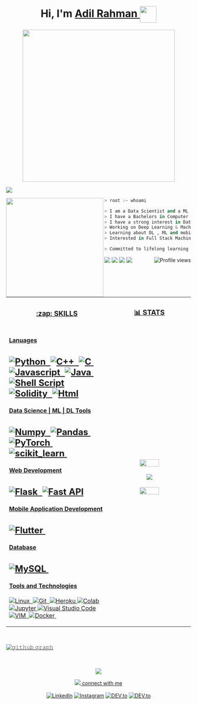 <h1 align="center">
Hi, I'm <a href="https://github.com/adilrahman"> Adil Rahman </a>
 <img align="center" src = "https://media2.giphy.com/media/QssGEmpkyEOhBCb7e1/giphy.gif?cid=ecf05e47a0n3gi1bfqntqmob8g9aid1oyj2wr3ds3mg700bl&rid=giphy.gif" width = 45px>  </a> <br/>
</h1>


<!-- <img src="https://gpvc.arturio.dev/adilrahman" alt="Profile views" align='right'/> <a href="https://github.com/adilrahman/"> </a> 
<br/> -->

<!-- Typing SVG by DenverCoder1 - https://github.com/DenverCoder1/readme-typing-svg -->
</p>
<p align="center">
  <!-- <a href="https://github.com/DenverCoder1/readme-typing-svg"><img src="https://readme-typing-svg.herokuapp.com?font=Architects+Daughter&lines=Computer+Science+Student;Data+Scientist;ML+AND+DL+Enthusiast;Python+Developer;Committed+to+lifelong+learning&center=true&width=980&height=35"></a> -->
  
<img src="https://readme-typing-svg.herokuapp.com?font=Architects+Daughter&color=22EBF7&size=25&center=true&lines=Computer+Science+Student;Data+Scientist;ML+And+DL+Enthusiast;Python+Developer;Committed+to+lifelong+learning;learn+✘+unlearn+✘+relearn" width="415" />
 
  
</p>

<img src="https://user-images.githubusercontent.com/73097560/115834477-dbab4500-a447-11eb-908a-139a6edaec5c.gif" /> <!-- line breaker -->


<img align="left" src="https://camo.githubusercontent.com/79c0410bf0683e6d0fc0a09ce3fb76b1fb6811f37867b5485feb504d38990e1f/68747470733a2f2f632e74656e6f722e636f6d2f2d5579674268336e6e664541414141432f636f64696e672e676966" width="265" height="270" />


<!---- <img align="center" src = "https://media2.giphy.com/media/QssGEmpkyEOhBCb7e1/giphy.gif?cid=ecf05e47a0n3gi1bfqntqmob8g9aid1oyj2wr3ds3mg700bl&rid=giphy.gif" width = 30px> <i><small>About me</small></i> --->



```css
> root :~ whoami 
```
```python
> I am a Data Scientist and a ML | DL Developer 💻
> I have a Bachelors in Computer Science from KTU 📚 - kerala,India
> I have a strong interest in Data Science and AI 📝
> Working on Deep Learning & Machine Learning 🔭
> Learning about DL , ML and mobile application development 👨‍💻 
> Interested in Full Stack Machine Learning Application development 🚩

> Committed to lifelong learning 💖
```

<img src="https://img.shields.io/badge/Focus-Machine%20Learning-brightgreen" />  <img src="https://gpvc.arturio.dev/adilrahman" alt="Profile views" align='right'/> <img src="https://img.shields.io/badge/Focus-Data%20Science-brightgreen" />  <img src="https://img.shields.io/badge/Focus-Deep%20Learning-brightgreen" />  <a href="https://github.com/adilrahman/">
<img src="https://user-images.githubusercontent.com/73097560/115834477-dbab4500-a447-11eb-908a-139a6edaec5c.gif" /> <!-- line breaker -->

</br>




<table width="100%" >
<tr>
 
  <td> <h3 align="center"> :zap: SKILLS </h3>   </td>
  <td> 
  <h3 align="center"> 📊  STATS </h3>
  </td>
 
 </tr>
 <tr>
    <td width="55%">
     
 

#### Lanuages 

![Python](https://img.shields.io/badge/-Python-05122A?style=flat&logo=python)&nbsp;
![C++](https://img.shields.io/badge/-C++-05122A?style=flat&logo=C%2B%2B&logoColor=00599C)&nbsp;
![C](https://img.shields.io/badge/-C-05122A?style=flat&logo=C%2B%2B&logoColor=00599C)&nbsp;
![Javascript](https://img.shields.io/badge/JavaScript-F7DF1E?style=flat&logo=javascript&logoColor=black)&nbsp;
![Java](https://img.shields.io/badge/Java-%23150458.svg?style=flat&logo=java&logoColor=orange)&nbsp;
![Shell Script](https://img.shields.io/badge/Shell_Script-121011?style=flat&logo=gnu-bash&logoColor=white)
![Solidity](https://img.shields.io/badge/Solidity-e6e6e6?style=flat&logo=solidity&logoColor=black)&nbsp;
![Html](https://img.shields.io/badge/HTML%20-%23E34F26.svg?logo=html5&logoColor=white)
---
#### Data Science | ML | DL Tools

![Numpy](https://img.shields.io/badge/Numpy-777BB4?style=flat&logo=numpy&logoColor=white)&nbsp;
![Pandas](https://img.shields.io/badge/Pandas-2C2D72?style=flat&logo=pandas&logoColor=white)&nbsp;<!-- ! -->
![PyTorch](https://img.shields.io/badge/PyTorch-EE4C2C?style=flat&logo=PyTorch&logoColor=white)&nbsp;
![scikit_learn](https://img.shields.io/badge/scikit_learn-F7931E?style=flat&logo=scikit-learn&logoColor=white)&nbsp;
---
      
#### Web Development
![Flask](https://img.shields.io/badge/Flask-000000?style=flat&logo=flask&logoColor=white)&nbsp;
![Fast API](https://img.shields.io/badge/fastapi-109989?style=flat&logo=FASTAPI&logoColor=white)
---
#### Mobile Application Development

![Flutter](https://img.shields.io/badge/Flutter-02569B?style=flat&logo=flutter&logoColor=white)&nbsp;
---
#### Database

![MySQL](https://img.shields.io/badge/MySQL-00000F?style=flat&logo=mysql&logoColor=white)&nbsp;
---
#### Tools and Technologies

![Linux](https://img.shields.io/badge/Linux-05122A?style=flat&logo=linux&logoColor=white)&nbsp;
![Git](https://img.shields.io/badge/-Git-05122A?style=flat&logo=git)&nbsp;
![Heroku](https://img.shields.io/badge/Heroku%20-%23430098.svg?logo=heroku&logoColor=white)
![Colab](https://img.shields.io/badge/Colab-00b56a.svg?logo=google-colab&logoColor=white)
![Jupyter](https://img.shields.io/badge/Jupyter%20-%23F37626.svg?logo=Jupyter&logoColor=white)
![Visual Studio Code](https://img.shields.io/badge/Visual%20Studio%20Code-0078d7.svg?logo=visual-studio-code&logoColor=white)
![VIM](https://img.shields.io/badge/VIM-%2311AB00.svg?&style=flat&logo=vim&logoColor=white)&nbsp;
![Docker](https://img.shields.io/badge/Docker-2CA5E0?style=flat&logo=docker&logoColor=white)&nbsp;
    
</td>
    <td>


<p align="center">
  <img height="50%" width="auto" src ="https://github-readme-stats.vercel.app/api?username=adilrahman&show_icons=true&count_private=true&theme=darcula&hide_border=true&hide=issues,contribs&bg_color=00000000">
 </br>
  </br>
 <img src ="https://github-readme-streak-stats.herokuapp.com?user=adilrahman&theme=darcula&hide_border=true&background=FFFFFF00">
 </br> </br>
  <img height="50%" width="auto" src ="https://github-readme-stats.vercel.app/api/top-langs/?username=adilrahman&layout=compact&hide_border=true&theme=darcula&bg_color=00000000&langs_count=8&hide=jupyter%20notebook,tex,css">
</p>
     
  </td>
 </tr>
</table>
<br>

![𝚐𝚒𝚝𝚑𝚞𝚋 𝚐𝚛𝚊𝚙𝚑](https://activity-graph.herokuapp.com/graph?username=adilrahman&theme=react-dark&hide_border=true&area=true)


<br>
<div align="center">
<br>
<img src="https://user-images.githubusercontent.com/73097560/115834477-dbab4500-a447-11eb-908a-139a6edaec5c.gif" /> <!-- line breaker -->

<p>
<img src="https://user-images.githubusercontent.com/73097560/115834477-dbab4500-a447-11eb-908a-139a6edaec5c.gif" /> <!-- line breaker -->
 <a href="https://www.linkedin.com/in/adil-rahman-80b17a23a/"  >connect with me</a><br><br>
<a href="https://www.linkedin.com/in/adil-rahman-80b17a23a/" target="_blank"><img src="https://img.shields.io/badge/LinkedIn-0077B5?style=for-the-badge&logo=linkedin&logoColor=white" alt="LinkedIn"></a> <a href="https://www.instagram.com/___i_am_iron_man/?hl=en" target="_blank"><img src="https://img.shields.io/badge/Instagram-E4405F?style=for-the-badge&logo=instagram&logoColor=white" alt="Instagram"></a> <a href="https://twitter.com/bitbyte_1337" target="_blank"><img src="https://img.shields.io/badge/Twitter-1DA1F2?style=for-the-badge&logo=twitter&logoColor=white" alt="DEV.to"></a> <a href="https://medium.com/@adilrahman_1337" target="_blank"><img src="https://img.shields.io/badge/Medium-12100E?style=for-the-badge&logo=medium&logoColor=white" alt="DEV.to"></a>

</p>
</div>
